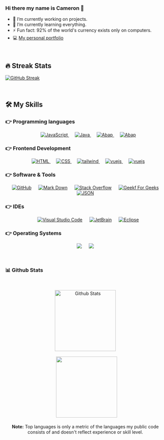 ### Hi there my name is Cameron 👋



- 🔭 I’m currently working on projects.
- 🌱 I’m currently learning everything.
- ⚡ Fun fact: 92% of the world's currency exists only on computers.
- 💻 [My personal portfolio](https://cameronweijmer.com)

<br>

## 🔥 Streak Stats
[![GitHub Streak](https://github-readme-streak-stats.herokuapp.com?user=cameronweijmer&theme=radical&date_format=M%20j%5B%2C%20Y%5D)](https://git.io/streak-stats)

<br>

## 🛠️ My Skills

### 👉 Programming languages

<p align="center"> 
  &emsp;
  <a href="https://developer.mozilla.org/en-US/docs/Web/JavaScript" target="_blank"> 
     <img alt="JavaScript" src="https://img.shields.io/badge/JavaScript-323330?style=for-the-badge&logo=javascript&logoColor=F7DF1E">
   </a>
  &emsp;
  <a href="https://www.java.com" target="_blank"> 
    <img alt="Java" src="https://img.shields.io/badge/Java-ED8B00?style=for-the-badge&logo=java&logoColor=white">
  </a>
  &emsp;
   <a href="https://www.sap.com/index.html" target="_blank">
    <img alt="Abap" src="https://img.shields.io/badge/SAP-0FAAFF?style=for-the-badge&logo=sap&logoColor=white">
  </a>
&emsp;
   <a href="#">
    <img alt="Abap" src="https://img.shields.io/badge/Node.js-339933?style=for-the-badge&logo=nodedotjs&logoColor=white">
  </a>
</p>

### 👉 Frontend Development
<p align="center"> 
  &emsp; 
  <a href="https://www.w3.org/html/" target="_blank"> 
   <img alt="HTML" src="https://img.shields.io/badge/HTML5-E34F26?style=for-the-badge&logo=html5&logoColor=white">
  </a>   
  &emsp;
  <a href="https://www.w3schools.com/css/" target="_blank">
    <img alt="CSS" src="https://img.shields.io/badge/CSS3-1572B6?style=for-the-badge&logo=css3&logoColor=white">
  </a>
 &emsp;
  <a href="#">
    <img alt="tailwind" src="https://img.shields.io/badge/Tailwind_CSS-38B2AC?style=for-the-badge&logo=tailwind-css&logoColor=white">
  </a> 
&emsp;
  <a href="#">
    <img alt="vuejs" src="https://img.shields.io/badge/Vue.js-35495E?style=for-the-badge&logo=vuedotjs&logoColor=4FC08D">
  </a>
&emsp;
  <a href="#">
    <img alt="vuejs" src="https://img.shields.io/badge/Nuxt-002E3B?style=for-the-badge&logo=nuxtdotjs&logoColor=#00DC82">
  </a> 
</p>

 ### 👉 Software & Tools
 
<p align="center">
  &emsp;
    <a href="#"><img alt="GitHub" src="https://img.shields.io/badge/GitHub-100000?style=for-the-badge&logo=github&logoColor=white"></a>
  &emsp;
    <a href="#"><img alt="Mark Down" src="https://img.shields.io/badge/Markdown-000000?style=for-the-badge&logo=markdown&logoColor=white"></a>
  &emsp;
    <a href="#"><img alt="Stack Overflow" src="https://img.shields.io/badge/Stack_Overflow-FE7A16?style=for-the-badge&logo=stack-overflow&logoColor=white"></a>
  &emsp;
    <a href="#"><img alt="Geekf For Geeks" src="https://img.shields.io/badge/GeeksforGeeks-298D46?style=for-the-badge&logo=geeksforgeeks&logoColor=white"></a>
  &emsp;
    <a href="#"><img alt="JSON" img src="https://img.shields.io/badge/json-5E5C5C?style=for-the-badge&logo=json&logoColor=white"></a>
</p>

 ### 👉 IDEs
 
<p align="center">
  &emsp;
    <a href="#"><img alt="Visual Studio Code" src="https://img.shields.io/badge/Visual_Studio_Code-0078D4?style=for-the-badge&logo=visual%20studio%20code&logoColor=white"></a>
  &emsp;
    <a href="#"><img alt="JetBrain" src="https://img.shields.io/badge/IntelliJ_IDEA-000000.svg?style=for-the-badge&logo=intellij-idea&logoColor=white" /></a>
  &emsp;
    <a href="#"><img alt="Eclipse" src="https://img.shields.io/badge/Eclipse-2C2255?style=for-the-badge&logo=eclipse&logoColor=white" /></a>
</p>

 ### 👉 Operating Systems
 
<p align="center">
  &emsp;
    <a href="#"><img src="https://img.shields.io/badge/Linux-FCC624?style=for-the-badge&logo=linux&logoColor=black"></a>
  &emsp;
    <a href="#"><img src="https://img.shields.io/badge/Windows-0078D6?style=for-the-badge&logo=windows&logoColor=white"></a>
	  &emsp;
</p>

<br/>

### 📊 Github Stats

  <br/>
  <p align="center">
    <img alt="Github Stats" src="https://github-readme-stats.vercel.app/api?username=cameronweijmer&show_icons=true&count_private=true&theme=algolia" height="192px"/></a>
<br/>
 <br>
  &nbsp;
     <img src="https://github-readme-stats.vercel.app/api/top-langs?username=cameronweijmer&langs_count=10&show_icons=true&locale=en&layout=compact&theme=cobalt"Github Stats" height="192px"/>
  <br/>
  <br>
  <b>Note:</b> Top languages is only a metric of the languages my public code consists of and doesn't reflect experience or skill level.
  </p>
  <br>
